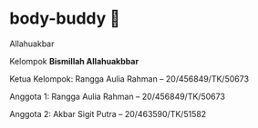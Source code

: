 # body-buddy 💪

Allahuakbar

Kelompok **Bismillah Allahuakbbar**

Ketua Kelompok: Rangga Aulia Rahman – 20/456849/TK/50673

Anggota 1: Rangga Aulia Rahman – 20/456849/TK/50673

Anggota 2: Akbar Sigit Putra – 20/463590/TK/51582
